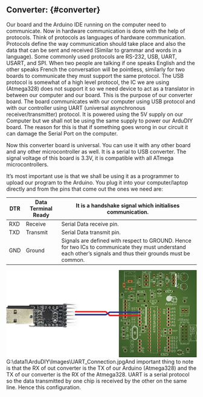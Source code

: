 ## Converter: {#converter}

Our board and the Arduino IDE running on the computer need to communicate. Now in hardware communication is done with the help of protocols. Think of protocols as languages of hardware communication. Protocols define the way communication should take place and also the data that can be sent and received (Similar to grammar and words in a language). Some commonly used protocols are RS-232, USB, UART, USART, and SPI. When two people are talking if one speaks English and the other speaks French the conversation will be pointless, similarly for two boards to communicate they must support the same protocol. The USB protocol is somewhat of a high level protocol, the IC we are using (Atmega328) does not support it so we need device to act as a translator in between our computer and our board. This is the purpose of our converter board. The board communicates with our computer using USB protocol and with our controller using UART (universal asynchronous receiver/transmitter) protocol. It is powered using the 5V supply on our Computer but we shall not be using the same supply to power our ArduDIY board. The reason for this is that if something goes wrong in our circuit it can damage the Serial Port on the computer.

Now this converter board is universal. You can use it with any other board and any other microcontroller as well. It is a serial to USB converter. The signal voltage of this board is 3.3V, it is compatible with all ATmega microcontrollers.

It’s most important use is that we shall be using it as a programmer to upload our program to the Arduino. You plug it into your computer/laptop directly and from the pins that come out the ones we need are:

| DTR | Data Terminal Ready | It is a handshake signal which initialises communication. |
| --- | --- | --- |
| RXD | Receive | Serial Data receive pin. |
| TXD | Transmit | Serial Data transmit pin. |
| GND | Ground | Signals are defined with respect to GROUND. Hence for two ICs to communicate they must understand each other’s signals and thus their grounds must be common. |

![](../assets/picture_47.jpg)G:\data1\ArduDIY\Images\UART_Connection.jpgAnd important thing to note is that the RX of out converter is the TX of our Arduino (Atmega328) and the TX of our converter is the RX of the Atmega328\. UART is a serial protocol so the data transmitted by one chip is received by the other on the same line. Hence this configuration.